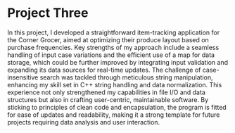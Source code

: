 # Project Three
In this project, I developed a straightforward item-tracking application for the Corner Grocer, aimed at optimizing their produce layout based on purchase frequencies. Key strengths of my approach include a seamless handling of input case variations and the efficient use of a map for data storage, which could be further improved by integrating input validation and expanding its data sources for real-time updates. The challenge of case-insensitive search was tackled through meticulous string manipulation, enhancing my skill set in C++ string handling and data normalization. This experience not only strengthened my capabilities in file I/O and data structures but also in crafting user-centric, maintainable software. By sticking to principles of clean code and encapsulation, the program is fitted for ease of updates and readability, making it a strong template for future projects requiring data analysis and user interaction.
